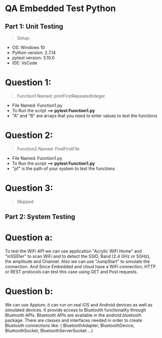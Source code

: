 # QA Embedded Test Python

## Part 1: Unit Testing
> Setup:
   - OS: Windows 10
   - Python version: 2.7.14 
   - pytest version: 3.10.0
   - IDE: VsCode
   
 # Question 1:
 > Function1 Named: printFirstRepeatedInteger
 - File Named: Function1.py
 - To Run the script ==>  **pytest Function1.py**
 - "A" and "B" are arrays that you need to enter values to test the functions
 
 # Question 2:
 > Function2 Named: FindFirstFile
 - File Named: Function1.py
 - To Run the script ==>  **pytest Function1.py**
 - "pf" is the path of your system to test the functions
   
 # Question 3:
 > Skipped
 
## Part 2: System Testing

# Question a:
To test the WiFi API we can use application "Acrylic WiFi Home" and "inSSIDer" to scan WiFi
and to detect the SSID, Band (2.4 GHz or 5GHz), the amplitude and Channel.
Also we can use "JumpStart" to simulate the connection.
And Since Embedded and cloud have a WiFi connection, HTTP or REST protocols can test this case using GET and Post requests.


# Question b:

We can use Appium, it can run on real iOS and Android devices as well as simulated devices.
It  provide access to Bluetooth functionality through Bluetooth APIs. 
Bluetooth APIs are available in the android.bluetooth package.
There are classes and interfaces needed in order to create Bluetooth connections like:
( BluetoothAdapter, BluetoothDevice, BluetoothSocket, BluetoothServerSocket ...)
